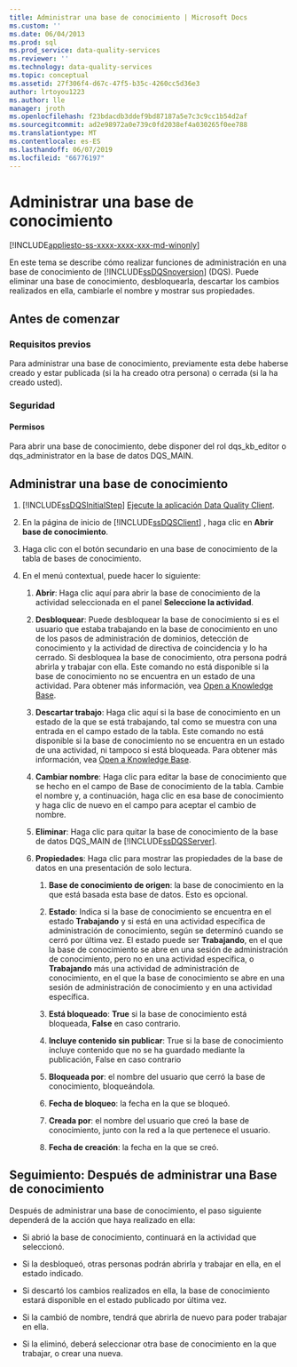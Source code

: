 ```yaml
---
title: Administrar una base de conocimiento | Microsoft Docs
ms.custom: ''
ms.date: 06/04/2013
ms.prod: sql
ms.prod_service: data-quality-services
ms.reviewer: ''
ms.technology: data-quality-services
ms.topic: conceptual
ms.assetid: 27f306f4-d67c-47f5-b35c-4260cc5d36e3
author: lrtoyou1223
ms.author: lle
manager: jroth
ms.openlocfilehash: f23bdacdb3ddef9bd87187a5e7c3c9cc1b54d2af
ms.sourcegitcommit: ad2e98972a0e739c0fd2038ef4a030265f0ee788
ms.translationtype: MT
ms.contentlocale: es-ES
ms.lasthandoff: 06/07/2019
ms.locfileid: "66776197"
---
```

# <a name="manage-a-knowledge-base"></a>Administrar una base de conocimiento

[!INCLUDE[appliesto-ss-xxxx-xxxx-xxx-md-winonly](../includes/appliesto-ss-xxxx-xxxx-xxx-md-winonly.md)]

  En este tema se describe cómo realizar funciones de administración en una base de conocimiento de [!INCLUDE[ssDQSnoversion](../includes/ssdqsnoversion-md.md)] (DQS). Puede eliminar una base de conocimiento, desbloquearla, descartar los cambios realizados en ella, cambiarle el nombre y mostrar sus propiedades.  
  
##  <a name="BeforeYouBegin"></a> Antes de comenzar  
  
###  <a name="Prerequisites"></a> Requisitos previos  
 Para administrar una base de conocimiento, previamente esta debe haberse creado y estar publicada (si la ha creado otra persona) o cerrada (si la ha creado usted).  
  
###  <a name="Security"></a> Seguridad  
  
####  <a name="Permissions"></a> Permisos  
 Para abrir una base de conocimiento, debe disponer del rol dqs_kb_editor o dqs_administrator en la base de datos DQS_MAIN.  
  
##  <a name="Manage"></a> Administrar una base de conocimiento  
  
1.  [!INCLUDE[ssDQSInitialStep](../includes/ssdqsinitialstep-md.md)] [Ejecute la aplicación Data Quality Client](../data-quality-services/run-the-data-quality-client-application.md).  
  
2.  En la página de inicio de [!INCLUDE[ssDQSClient](../includes/ssdqsclient-md.md)] , haga clic en **Abrir base de conocimiento**.  
  
3.  Haga clic con el botón secundario en una base de conocimiento de la tabla de bases de conocimiento.  
  
4.  En el menú contextual, puede hacer lo siguiente:  
  
    1.  **Abrir**: Haga clic aquí para abrir la base de conocimiento de la actividad seleccionada en el panel **Seleccione la actividad**.  
  
    2.  **Desbloquear**: Puede desbloquear la base de conocimiento si es el usuario que estaba trabajando en la base de conocimiento en uno de los pasos de administración de dominios, detección de conocimiento y la actividad de directiva de coincidencia y lo ha cerrado. Si desbloquea la base de conocimiento, otra persona podrá abrirla y trabajar con ella. Este comando no está disponible si la base de conocimiento no se encuentra en un estado de una actividad. Para obtener más información, vea [Open a Knowledge Base](../data-quality-services/open-a-knowledge-base.md).  
  
    3.  **Descartar trabajo**: Haga clic aquí si la base de conocimiento en un estado de la que se está trabajando, tal como se muestra con una entrada en el campo estado de la tabla. Este comando no está disponible si la base de conocimiento no se encuentra en un estado de una actividad, ni tampoco si está bloqueada. Para obtener más información, vea [Open a Knowledge Base](../data-quality-services/open-a-knowledge-base.md).  
  
    4.  **Cambiar nombre**: Haga clic para editar la base de conocimiento que se hecho en el campo de Base de conocimiento de la tabla. Cambie el nombre y, a continuación, haga clic en esa base de conocimiento y haga clic de nuevo en el campo para aceptar el cambio de nombre.  
  
    5.  **Eliminar**: Haga clic para quitar la base de conocimiento de la base de datos DQS_MAIN de [!INCLUDE[ssDQSServer](../includes/ssdqsserver-md.md)].  
  
    6.  **Propiedades**: Haga clic para mostrar las propiedades de la base de datos en una presentación de solo lectura.  
  
        1.  **Base de conocimiento de origen**: la base de conocimiento en la que está basada esta base de datos. Esto es opcional.  
  
        2.  **Estado**: Indica si la base de conocimiento se encuentra en el estado **Trabajando** y si está en una actividad específica de administración de conocimiento, según se determinó cuando se cerró por última vez. El estado puede ser **Trabajando**, en el que la base de conocimiento se abre en una sesión de administración de conocimiento, pero no en una actividad específica, o **Trabajando** más una actividad de administración de conocimiento, en el que la base de conocimiento se abre en una sesión de administración de conocimiento y en una actividad específica.  
  
        3.  **Está bloqueado**: **True** si la base de conocimiento está bloqueada, **False** en caso contrario.  
  
        4.  **Incluye contenido sin publicar**: True si la base de conocimiento incluye contenido que no se ha guardado mediante la publicación, False en caso contrario  
  
        5.  **Bloqueada por**: el nombre del usuario que cerró la base de conocimiento, bloqueándola.  
  
        6.  **Fecha de bloqueo**: la fecha en la que se bloqueó.  
  
        7.  **Creada por**: el nombre del usuario que creó la base de conocimiento, junto con la red a la que pertenece el usuario.  
  
        8.  **Fecha de creación**: la fecha en la que se creó.  
  
##  <a name="FollowUp"></a> Seguimiento: Después de administrar una Base de conocimiento  
 Después de administrar una base de conocimiento, el paso siguiente dependerá de la acción que haya realizado en ella:  
  
-   Si abrió la base de conocimiento, continuará en la actividad que seleccionó.  
  
-   Si la desbloqueó, otras personas podrán abrirla y trabajar en ella, en el estado indicado.  
  
-   Si descartó los cambios realizados en ella, la base de conocimiento estará disponible en el estado publicado por última vez.  
  
-   Si la cambió de nombre, tendrá que abrirla de nuevo para poder trabajar en ella.  
  
-   Si la eliminó, deberá seleccionar otra base de conocimiento en la que trabajar, o crear una nueva.  
  
  
